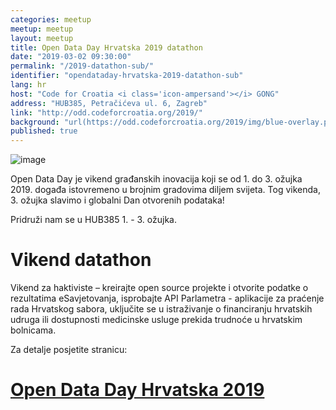 ```yaml
---
categories: meetup
meetup: meetup
layout: meetup
title: Open Data Day Hrvatska 2019 datathon
date: "2019-03-02 09:30:00"
permalink: "/2019-datathon-sub/"
identifier: "opendataday-hrvatska-2019-datathon-sub"
lang: hr
host: "Code for Croatia <i class='icon-ampersand'></i> GONG"
address: "HUB385, Petračićeva ul. 6, Zagreb"
link: "http://odd.codeforcroatia.org/2019/"
background: "url(https://odd.codeforcroatia.org/2019/img/blue-overlay.png)"
published: true
---
```


![image](https://odd.codeforcroatia.org/2019/img/logos/ODD_official_logo.png)

Open Data Day je vikend građanskih inovacija koji se od 1. do 3. ožujka 2019. događa istovremeno u brojnim gradovima diljem svijeta. Tog vikenda, 3. ožujka slavimo i globalni Dan otvorenih podataka!

Pridruži nam se u HUB385 1. - 3. ožujka.

# Vikend datathon

Vikend za haktiviste – kreirajte open source projekte i otvorite podatke o rezultatima eSavjetovanja, isprobajte API Parlametra - aplikacije za praćenje rada Hrvatskog sabora, uključite se u istraživanje o financiranju hrvatskih udruga ili dostupnosti medicinske usluge prekida trudnoće u hrvatskim bolnicama. 

Za detalje posjetite stranicu:

# [Open Data Day Hrvatska 2019](http://odd.codeforcroatia.org/2019/)